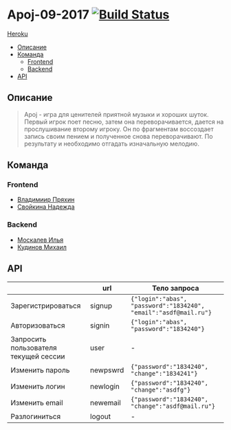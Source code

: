 # Apoj-09-2017 [![Build Status](https://travis-ci.org/java-park-mail-ru/Apoj-09-2017.svg?branch=develop)](https://travis-ci.org/java-park-mail-ru/Apoj-09-2017)

[Heroku](https://apoj.herokuapp.com/)

* [Описание](#description)
* [Команда](#team)
  * [Frontend](#frontend)
  * [Backend](#backend)
* [API](#API)

<a name="description"></a>
## Описание
> Apoj - игра для ценителей приятной музыки и хороших шуток. Первый игрок поет песню, затем она переворачивается, дается на прослушивание второму игроку. Он по фрагментам воссоздает запись своим пением и полученное снова переворачивают. По результату и необходимо отгадать изначальную мелодию. 

<a name="team"></a>
## Команда
<a name="frontend"></a>
### Frontend
  * [Владимиир Пряхин](http://github.com/pryahin)
  * [Свойкина Надежда](http://github.com/couatl)
  
<a name="backend"></a>
### Backend
  * [Москалев Илья](http://github.com/ilyamoskalev)
  * [Кудинов Михаил](http://github.com/MikKud)
  
<a name="API"></a>
## API

|  | url | Тело запроса |
| ------ | ------ | ------ |
| Зарегистрироваться | signup | ```{"login":"abas", "password":"1834240", "email":"asdf@mail.ru"}```
| Авторизоваться | signin | ```{"login":"abas", "password":"1834240"}```
| Запросить пользователя текущей сессии | user | -
| Изменить пароль | newpswrd | ```{"password":"1834240", "change":"1834241"}```
| Изменить логин | newlogin | ```{"password":"1834240", "change":"asdfg"}```
| Изменить email | newemail | ```{"password":"1834240", "change":"asdf@mail.ru"}```
| Разлогиниться | logout | -

